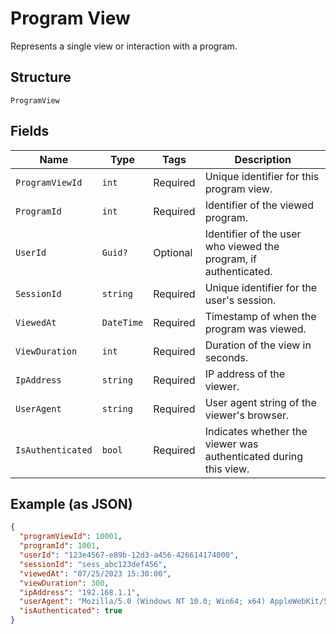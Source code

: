 
# Program View

Represents a single view or interaction with a program.

## Structure

`ProgramView`

## Fields

| Name | Type | Tags | Description |
|  --- | --- | --- | --- |
| `ProgramViewId` | `int` | Required | Unique identifier for this program view. |
| `ProgramId` | `int` | Required | Identifier of the viewed program. |
| `UserId` | `Guid?` | Optional | Identifier of the user who viewed the program, if authenticated. |
| `SessionId` | `string` | Required | Unique identifier for the user's session. |
| `ViewedAt` | `DateTime` | Required | Timestamp of when the program was viewed. |
| `ViewDuration` | `int` | Required | Duration of the view in seconds. |
| `IpAddress` | `string` | Required | IP address of the viewer. |
| `UserAgent` | `string` | Required | User agent string of the viewer's browser. |
| `IsAuthenticated` | `bool` | Required | Indicates whether the viewer was authenticated during this view. |

## Example (as JSON)

```json
{
  "programViewId": 10001,
  "programId": 1001,
  "userId": "123e4567-e89b-12d3-a456-426614174000",
  "sessionId": "sess_abc123def456",
  "viewedAt": "07/25/2023 15:30:00",
  "viewDuration": 300,
  "ipAddress": "192.168.1.1",
  "userAgent": "Mozilla/5.0 (Windows NT 10.0; Win64; x64) AppleWebKit/537.36 (KHTML, like Gecko) Chrome/91.0.4472.124 Safari/537.36",
  "isAuthenticated": true
}
```

